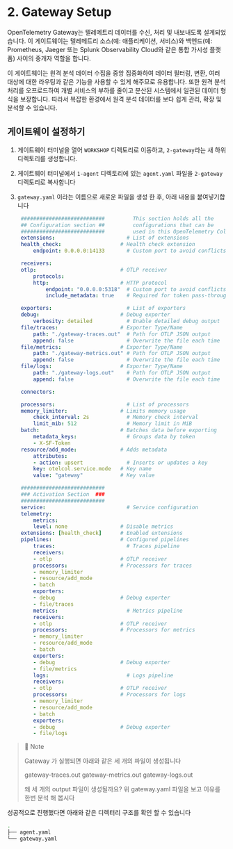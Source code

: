 # 2. Gateway Setup

OpenTelemetry Gateway는 텔레메트리 데이터를 수신, 처리 및 내보내도록 설계되었습니다. 이 게이트웨이는 텔레메트리 소스(예: 애플리케이션, 서비스)와 백엔드(예: Prometheus, Jaeger 또는 Splunk Observability Cloud와 같은 통합 가시성 플랫폼) 사이의 중개자 역할을 합니다.

이 게이트웨이는 원격 분석 데이터 수집을 중앙 집중화하여 데이터 필터링, 변환, 여러 대상에 대한 라우팅과 같은 기능을 사용할 수 있게 해주므로 유용합니다. 또한 원격 분석 처리를 오프로드하여 개별 서비스의 부하를 줄이고 분산된 시스템에서 일관된 데이터 형식을 보장합니다. 따라서 복잡한 환경에서 원격 분석 데이터를 보다 쉽게 관리, 확장 및 분석할 수 있습니다.

## 게이트웨이 설정하기

1. 게이트웨이 터미널을 열어 `WORKSHOP` 디렉토리로 이동하고, `2-gateway`라는 새 하위 디렉토리를 생성합니다.

2. 게이트웨이 터미널에서 `1-agent` 디렉토리에 있는 `agent.yaml` 파일을 `2-gateway` 디렉토리로 복사합니다

3. `gateway.yaml` 이라는 이름으로 새로운 파일을 생성 한 후, 아래 내용을 붙여넣기합니다

   ```yaml
    ###########################         This section holds all the
    ## Configuration section ##         configurations that can be
    ###########################         used in this OpenTelemetry Collector
    extensions:                       # List of extensions
    health_check:                   # Health check extension
        endpoint: 0.0.0.0:14133       # Custom port to avoid conflicts

    receivers:
    otlp:                           # OTLP receiver
        protocols:
        http:                       # HTTP protocol
            endpoint: "0.0.0.0:5318"  # Custom port to avoid conflicts
            include_metadata: true    # Required for token pass-through

    exporters:                        # List of exporters
    debug:                          # Debug exporter
        verbosity: detailed           # Enable detailed debug output
    file/traces:                    # Exporter Type/Name
        path: "./gateway-traces.out"  # Path for OTLP JSON output
        append: false                 # Overwrite the file each time
    file/metrics:                   # Exporter Type/Name
        path: "./gateway-metrics.out" # Path for OTLP JSON output
        append: false                 # Overwrite the file each time
    file/logs:                      # Exporter Type/Name
        path: "./gateway-logs.out"    # Path for OTLP JSON output
        append: false                 # Overwrite the file each time

    connectors:

    processors:                       # List of processors
    memory_limiter:                 # Limits memory usage
        check_interval: 2s            # Memory check interval
        limit_mib: 512                # Memory limit in MiB
    batch:                          # Batches data before exporting
        metadata_keys:                # Groups data by token
        - X-SF-Token
    resource/add_mode:              # Adds metadata
        attributes:
        - action: upsert              # Inserts or updates a key
        key: otelcol.service.mode   # Key name
        value: "gateway"            # Key value

    ###########################
    ### Activation Section  ###
    ###########################
    service:                          # Service configuration
    telemetry:
        metrics:
        level: none                 # Disable metrics
    extensions: [health_check]      # Enabled extensions
    pipelines:                      # Configured pipelines
        traces:                       # Traces pipeline
        receivers:
        - otlp                      # OTLP receiver
        processors:                 # Processors for traces
        - memory_limiter
        - resource/add_mode
        - batch
        exporters:
        - debug                     # Debug exporter
        - file/traces
        metrics:                      # Metrics pipeline
        receivers:
        - otlp                      # OTLP receiver
        processors:                 # Processors for metrics
        - memory_limiter
        - resource/add_mode
        - batch
        exporters:
        - debug                     # Debug exporter
        - file/metrics
        logs:                         # Logs pipeline
        receivers:
        - otlp                      # OTLP receiver
        processors:                 # Processors for logs
        - memory_limiter
        - resource/add_mode
        - batch
        exporters:
        - debug                     # Debug exporter
        - file/logs
   ```

> 📝 Note
>
> Gateway 가 실행되면 아래와 같은 세 개의 파일이 생성됩니다
>
> gateway-traces.out
> gateway-metrics.out
> gateway-logs.out
>
> 왜 세 개의 output 파일이 생성될까요? 위 gateway.yaml 파일을 보고 이유를 한번 분석 해 봅시다

성공적으로 진행했다면 아래와 같은 디렉터리 구조를 확인 할 수 있습니다

```bash
.
├── agent.yaml
└── gateway.yaml
```
